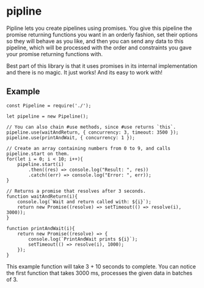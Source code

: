 # pipline
Pipline lets you create pipelines using promises. You give this pipeline the promise returning functions you want in an orderly fashion, set their options so they will behave as you like, and then you can send any data to this pipeline, which will be processed with the order and constraints you gave your promise returning functions with.

Best part of this library is that it uses promises in its internal implementation and there is no magic. It just works! And its easy to work with!

## Example
```
const Pipeline = require('./');

let pipeline = new Pipeline();

// You can also chain #use methods, since #use returns `this`.
pipeline.use(waitAndReturn, { concurrency: 3, timeout: 3500 });
pipeline.use(printAndWait, { concurrency: 1 });

// Create an array containing numbers from 0 to 9, and calls pipeline.start on them.
for(let i = 0; i < 10; i++){
	pipeline.start(i)
		.then((res) => console.log("Result: ", res))
		.catch((err) => console.log("Error: ", err));
}

// Returns a promise that resolves after 3 seconds.
function waitAndReturn(i){
	console.log(`Wait and return called with: ${i}`);
	return new Promise((resolve) => setTimeout(() => resolve(i), 3000));
}

function printAndWait(i){
	return new Promise((resolve) => {
		console.log(`PrintAndWait prints ${i}`);
		setTimeout(() => resolve(i), 1000);
	});	
}
```
This example function will take 3 + 10 seconds to complete. You can notice the first function that takes 3000 ms, processes the given data in batches of 3. 
